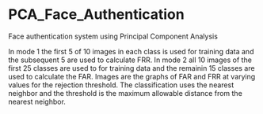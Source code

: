 # PCA_Face_Authentication
Face authentication system using Principal Component Analysis 

In mode 1 the first 5 of 10 images in each class is used for training data and the subsequent 5 are used to calculate FRR. In mode 2 all 10 images of the first 25 classes are used to 
for training data and the remainin 15 classes are used to calculate the FAR. Images are the graphs of FAR and FRR at varying values for the rejection threshold. The classification uses the nearest neighbor 
and the threshold is the maximum allowable distance from the nearest neighbor.
